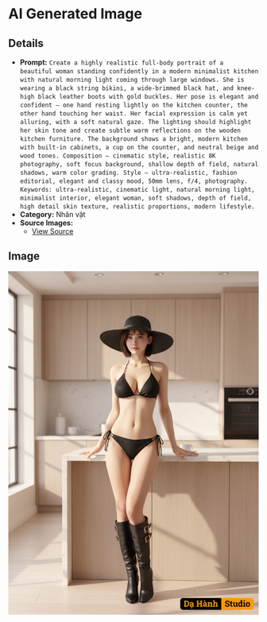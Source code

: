 # AI Generated Image

## Details
- **Prompt:** `Create a highly realistic full-body portrait of a beautiful woman standing confidently in a modern minimalist kitchen with natural morning light coming through large windows.
She is wearing a black string bikini, a wide-brimmed black hat, and knee-high black leather boots with gold buckles.
Her pose is elegant and confident — one hand resting lightly on the kitchen counter, the other hand touching her waist.
Her facial expression is calm yet alluring, with a soft natural gaze.
The lighting should highlight her skin tone and create subtle warm reflections on the wooden kitchen furniture.
The background shows a bright, modern kitchen with built-in cabinets, a cup on the counter, and neutral beige and wood tones.
Composition — cinematic style, realistic 8K photography, soft focus background, shallow depth of field, natural shadows, warm color grading.
Style — ultra-realistic, fashion editorial, elegant and classy mood, 50mm lens, f/4, photography.
Keywords: ultra-realistic, cinematic light, natural morning light, minimalist interior, elegant woman, soft shadows, depth of field, high detail skin texture, realistic proportions, modern lifestyle.`
- **Category:** Nhân vật
- **Source Images:**
  - [View Source](https://raw.githubusercontent.com/lenzcomvth/Somethings/main/Models/Female/Female2.png)

## Image
![AI Generated Image](./image-2025-10-15T10-02-23-060Z-x24y6.png)